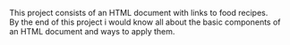 This project consists of an HTML document with links to food recipes.
<br>By the end of this project i would know all about the basic components of an HTML document
and ways to apply them.